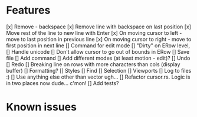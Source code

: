 # Features
[x] Remove - backspace
[x] Remove line with backspace on last position
[x] Move rest of the line to new line with Enter
[x] On moving cursor to left - move to last position in previous line
[x] On moving cursor to right - move to first position in next line
[] Command for edit mode
[] "Dirty" on ERow level,
[] Handle unicode
[] Don't allow cursor to go out of bounds in ERow
[] Save file
[] Add command
[] Add different modes (at least motion - edit)?
[] Undo
[] Redo
[] Breaking line on rows with more characters than cols (display buffer)
[] Formatting?
[] Styles
[] Find
[] Selection
[] Viewports
[] Log to files :)
[] Use anything else other than vector ugh...
[] Refactor cursor.rs. Logic is in two places now dude... c'mon!
[] Add tests?

# Known issues
